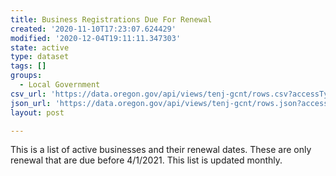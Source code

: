 ```yaml
---
title: Business Registrations Due For Renewal
created: '2020-11-10T17:23:07.624429'
modified: '2020-12-04T19:11:11.347303'
state: active
type: dataset
tags: []
groups:
  - Local Government
csv_url: 'https://data.oregon.gov/api/views/tenj-gcnt/rows.csv?accessType=DOWNLOAD'
json_url: 'https://data.oregon.gov/api/views/tenj-gcnt/rows.json?accessType=DOWNLOAD'
layout: post

---
```

This is a list of active businesses and their renewal dates.  These are only renewal that are due before 4/1/2021.  This list is updated monthly.
